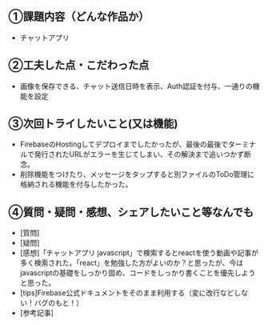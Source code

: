 ## ①課題内容（どんな作品か）
- チャットアプリ

## ②工夫した点・こだわった点
- 画像を保存できる、チャット送信日時を表示、Auth認証を付与、一通りの機能を設定

## ③次回トライしたいこと(又は機能)
- FirebaseのHostingしてデプロイまでしたかったが、最後の最後でターミナルで発行されたURLがエラーを生じてしまい、その解決まで追いつかず断念。
- 削除機能をつけたり、メッセージをタップすると別ファイルのToDo管理に格納される機能を付与したかった。

## ④質問・疑問・感想、シェアしたいこと等なんでも
- [質問]
- [疑問]
- [感想]「チャットアプリ javascript」で検索するとreactを使う動画や記事が多く検索された。「react」を勉強した方がよいのか？と思ったが、今はjavascriptの基礎をしっかり固め、コードをしっかり書くことを優先しようと思った。
- [tips]Firebase公式ドキュメントをそのまま利用する（変に改行などしない！バグのもと！）
- [参考記事]